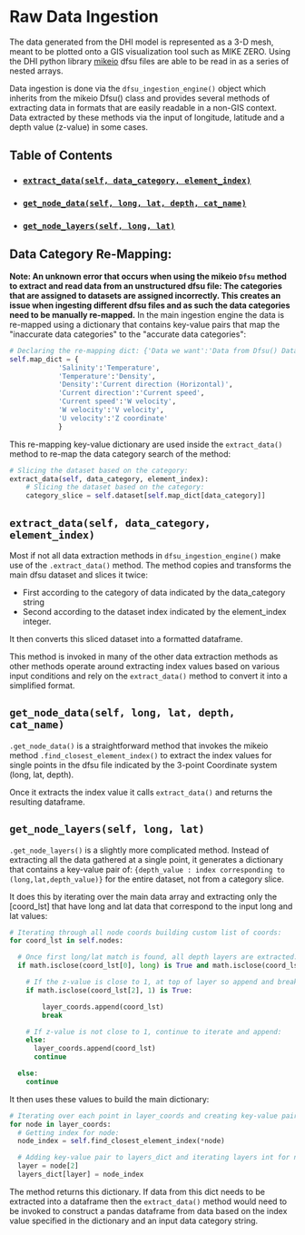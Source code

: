# Raw Data Ingestion
The data generated from the DHI model is represented as a 3-D mesh, meant to be plotted onto a GIS visualization tool such as
MIKE ZERO. Using the DHI python library [mikeio](https://github.com/DHI/mikeio) dfsu files are able to be read in as a series of nested arrays.

Data ingestion is done via the `dfsu_ingestion_engine()` object which inherits from the mikeio Dfsu() class and provides several
methods of extracting data in formats that are easily readable in a non-GIS context. Data extracted by these methods via the input of longitude, latitude and a depth value (z-value) in some cases.  

## Table of Contents
* ### [`extract_data(self, data_category, element_index)`](placeholer)
* ### [`get_node_data(self, long, lat, depth, cat_name)`](placeholer)
* ### [`get_node_layers(self, long, lat)`](placeholer)

## Data Category Re-Mapping:
**Note: An unknown error that occurs when using the mikeio `Dfsu` method to extract and read data from an unstructured dfsu file: The categories that are assigned to datasets are assigned incorrectly. This creates an issue when ingesting different dfsu files and as such the data categories need to be manually re-mapped.**
In the main ingestion engine the data is re-mapped using a dictionary that contains key-value pairs that map the "inaccurate data categories" to the "accurate data categories":

```python
# Declaring the re-mapping dict: {'Data we want':'Data from Dfsu() Dataset'}
self.map_dict = {
            'Salinity':'Temperature',
            'Temperature':'Density',
            'Density':'Current direction (Horizontal)',
            'Current direction':'Current speed',
            'Current speed':'W velocity',
            'W velocity':'V velocity',
            'U velocity':'Z coordinate'
            }
```
This re-mapping key-value dictionary are used inside the `extract_data()` method to re-map the data category search of the method:
```python
# Slicing the dataset based on the category:
extract_data(self, data_category, element_index):
    # Slicing the dataset based on the category:
    category_slice = self.dataset[self.map_dict[data_category]]
```

## `extract_data(self, data_category, element_index)`
Most if not all data extraction methods in `dfsu_ingestion_engine()` make use of the `.extract_data()`
method. The method copies and transforms the main dfsu dataset and slices it twice:

- First according to the category of data indicated by the data_category string
- Second according to the dataset index indicated by the element_index integer.

It then converts this sliced dataset into a formatted dataframe.

This method is invoked in many of the other data extraction methods as other methods operate around
extracting index values based on various input conditions and rely on the `extract_data()` method to
convert it into a simplified format.  

## `get_node_data(self, long, lat, depth, cat_name)`
`.get_node_data()` is a straightforward method that invokes the mikeio method `.find_closest_element_index()` to extract the index values for single points in the dfsu file indicated by the 3-point Coordinate system (long, lat, depth).

Once it extracts the index value it calls `extract_data()` and returns the resulting dataframe.

## `get_node_layers(self, long, lat)`
`.get_node_layers()` is a slightly more complicated method. Instead of extracting all the data gathered at a single point, it generates a dictionary that contains a key-value pair of:
`{depth_value : index corresponding to (long,lat,depth_value)}` for the entire dataset, not
from a category slice.

It does this by iterating over the main data array and extracting only the [coord_lst] that have
long and lat data that correspond to the input long and lat values:

```python
# Iterating through all node coords building custom list of coords:
for coord_lst in self.nodes:

  # Once first long/lat match is found, all depth layers are extracted:
  if math.isclose(coord_lst[0], long) is True and math.isclose(coord_lst[1], lat) is True:

    # If the z-value is close to 1, at top of layer so append and break loop for efficiency:
    if math.isclose(coord_lst[2], 1) is True:

        layer_coords.append(coord_lst)
        break

    # If z-value is not close to 1, continue to iterate and append:
    else:
      layer_coords.append(coord_lst)
      continue

  else:
    continue
```
It then uses these values to build the main dictionary:
```python
# Iterating over each point in layer_coords and creating key-value pairs:
for node in layer_coords:
  # Getting index for node:
  node_index = self.find_closest_element_index(*node)

  # Adding key-value pair to layers_dict and iterating layers int for next loop:
  layer = node[2]
  layers_dict[layer] = node_index
```
The method returns this dictionary. If data from this dict needs to be extracted into a dataframe
then the `extract_data()` method would need to be invoked to construct a pandas dataframe from data
based on the index value specified in the dictionary and an input data category string.
